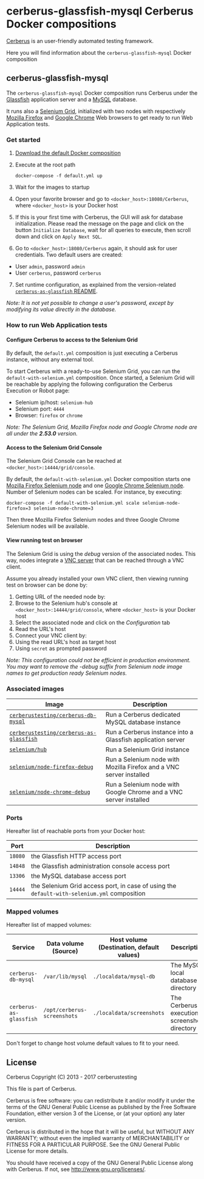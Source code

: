 # cerberus-glassfish-mysql Cerberus Docker compositions

[Cerberus](http://www.cerberus-testing.org/) is an user-friendly automated testing framework.

Here you will find information about the `cerberus-glassfish-mysql` Docker composition

## cerberus-glassfish-mysql

The `cerberus-glassfish-mysql` Docker composition runs Cerberus under the [Glassfish](https://glassfish.java.net/) application server and a [MySQL](https://www.mysql.com/) database.

It runs also a [Selenium Grid](http://www.seleniumhq.org/docs/07_selenium_grid.jsp), initialized with two nodes with respectively [Mozilla Firefox](https://www.mozilla.org/en-US/firefox/products/) and [Google Chrome](https://www.google.com/chrome/browser/index.html) Web browsers to get ready to run Web Application tests.

### Get started

 1. [Download the default Docker composition](https://raw.githubusercontent.com/cerberustesting/cerberus-docker/master/compositions/cerberus-glassfish-mysql/default.yml)

 2. Execute at the root path
	
        docker-compose -f default.yml up

 3. Wait for the images to startup

 4. Open your favorite browser and go to `<docker_host>:18080/Cerberus`, where `<docker_host>` is your Docker host

 5. If this is your first time with Cerberus, the GUI will ask for database initialization. Please read the message on the page and click on the button `Initialize Database`, wait for all queries to execute, then scroll down and click on `Apply Next SQL`.

 6. Go to `<docker_host>:18080/Cerberus` again, it should ask for user credentials. Two default users are created:

   * User `admin`, password `admin`
   * User `cerberus`, password `cerberus`
   
 7. Set runtime configuration, as explained from the version-related [`cerberus-as-glassfish` README](https://github.com/cerberustesting/cerberus-docker/tree/master/images/cerberus-as-glassfish/README.md).

_Note: It is not yet possible to change a user's password, except by modifying its value directly in the database._

### How to run Web Application tests

#### Configure Cerberus to access to the Selenium Grid

By default, the `default.yml` composition is just executing a Cerberus instance, without any external tool.
 
To start Cerberus with a ready-to-use Selenium Grid, you can run the `default-with-selenium.yml` composition. Once started, a Selenium Grid will be reachable by applying the following configuration the Cerberus Execution or Robot page:

- Selenium ip/host: `selenium-hub`
- Selenium port: `4444`
- Browser: `firefox` or `chrome`

_Note: The Selenium Grid, Mozilla Firefox node and Google Chrome node are all under the **2.53.0** version._

#### Access to the Selenium Grid Console

The Selenium Grid Console can be reached at `<docker_host>:14444/grid/console`.

By default, the `default-with-selenium.yml` Docker composition starts one [Mozilla Firefox Selenium node]((https://hub.docker.com/r/selenium/node-firefox-debug/)) and one [Google Chrome Selenium node]((https://hub.docker.com/r/selenium/node-chrome-debug/)).
Number of Selenium nodes can be scaled. For instance, by executing:

    docker-compose -f default-with-selenium.yml scale selenium-node-firefox=3 selenium-node-chrome=3

Then three Mozilla Firefox Selenium nodes and three Google Chrome Selenium nodes will be available.

#### View running test on browser

The Selenium Grid is using the _debug_ version of the associated nodes.
This way, nodes integrate a [VNC server](https://fr.wikipedia.org/wiki/Virtual_Network_Computing) that can be reached through a VNC client.

Assume you already installed your own VNC client, then viewing running test on browser can be done by: 

1. Getting URL of the needed node by:
  1. Browse to the Selenium hub's console at `<docker_host>:14444/grid/console`, where `<docker_host>` is your Docker host 
  2. Select the associated node and click on the _Configuration_ tab
  3. Read the URL's host
2. Connect your VNC client by:
  1. Using the read URL's host as target host
  2. Using `secret` as prompted password

_Note: This configuration could not be efficient in production environment. You may want to remove the -debug suffix from Selenium node image names to get production ready Selenium nodes._

### Associated images

Image                                                                                                           | Description
----------------------------------------------------------------------------------------------------------------|-------------------------------------------------------------------------------------------------------------------------------
[`cerberustesting/cerberus-db-mysql`](https://hub.docker.com/r/cerberustesting/cerberus-db-mysql/)              | Run a Cerberus dedicated MySQL database instance
[`cerberustesting/cerberus-as-glassfish`](https://hub.docker.com/r/cerberustesting/cerberus-as-glassfish/)      | Run a Cerberus instance into a Glassfish application server
[`selenium/hub`](https://hub.docker.com/r/selenium/hub/)                                                        | Run a Selenium Grid instance
[`selenium/node-firefox-debug`](https://hub.docker.com/r/selenium/node-firefox-debug/)                          | Run a Selenium node with Mozilla Firefox and a VNC server installed
[`selenium/node-chrome-debug`](https://hub.docker.com/r/selenium/node-chrome-debug/)                            | Run a Selenium node with Google Chrome and a VNC server installed

### Ports

Hereafter list of reachable ports from your Docker host:

Port             | Description
-----------------|---------------------------------------------------------------------------------
`18080`          | the Glassfish HTTP access port
`14848`          | the Glassfish administration console access port
`13306`          | the MySQL database access port
`14444`          | the Selenium Grid access port, in case of using the `default-with-selenium.yml` composition

### Mapped volumes

Hereafter list of mapped volumes:

Service                 | Data volume (Source)        | Host volume (Destination, default values)   | Description
------------------------|-----------------------------|---------------------------------------------| ---------------------
`cerberus-db-mysql`     | `/var/lib/mysql`            | `./localdata/mysql-db`                      | The MySQL local database directory
`cerberus-as-glassfish` | `/opt/cerberus-screenshots` | `./localdata/screenshots`                   | The Cerberus execution screenshots directory

Don't forget to change host volume default values to fit to your need.

## License

Cerberus Copyright (C) 2013 - 2017 cerberustesting

This file is part of Cerberus.

Cerberus is free software: you can redistribute it and/or modify
it under the terms of the GNU General Public License as published by
the Free Software Foundation, either version 3 of the License, or
(at your option) any later version.

Cerberus is distributed in the hope that it will be useful,
but WITHOUT ANY WARRANTY; without even the implied warranty of
MERCHANTABILITY or FITNESS FOR A PARTICULAR PURPOSE.  See the
GNU General Public License for more details.

You should have received a copy of the GNU General Public License
along with Cerberus.  If not, see <http://www.gnu.org/licenses/>.